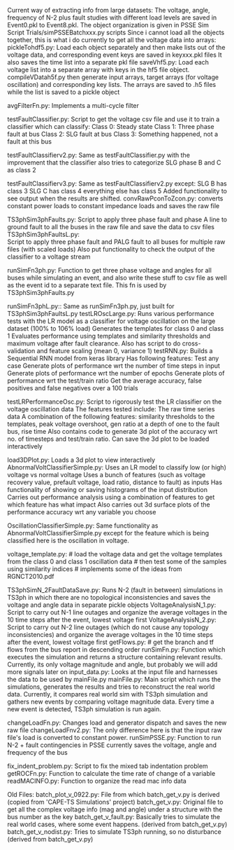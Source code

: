 Current way of extracting info from large datasets:
	The voltage, angle, frequency of N-2 plus fault studies with different load levels are saved in Event0.pkl to Event8.pkl. The object organization is given in PSSE Sim Script Trials/simPSSEBatchxxx.py scripts
	Since i cannot load all the objects together, this is what i do currently to get all the voltage data into arrays:
		pickleTohdf5.py: Load each object separately and then make lists out of the voltage data, and corresponding event keys are saved in keyxxx.pkl files
						 It also saves the time list into a separate pkl file
		saveVhf5.py: Load each voltage list into a separate array with keys in the hf5 file object.
		compileVDatah5f.py then generate input arrays, target arrays (for voltage oscillation) and corresponding key lists. The arrays are saved to .h5 files while the list is saved to a pickle object

avgFilterFn.py:
			Implements a multi-cycle filter
		
		
testFaultClassifier.py:
	Script to get the voltage csv file and use it to train a classifier which can classify:
	Class 0: Steady state
	Class 1: Three phase fault at bus
	Class 2: SLG fault at bus
	Class 3: Something happened, not a fault at this bus

testFaultClassifierv2.py:
	Same as testFaultClassifier.py with the improvement that the classifier also tries to categorize SLG phase B and C as class 2

testFaultClassifierv3.py:
	Same as testFaultClassifierv2.py except:
		SLG B has class 3
		SLG C has class 4
		everything else has class 5
	Added functionality to see output when the results are shifted.
convRawPconToZcon.py:
	converts constant power loads to constant impedance loads and saves the raw file
		
TS3phSim3phFaults.py:
	Script to apply three phase fault and phase A line to ground fault to all the buses in the raw file and save the data to csv files
TS3phSim3phFaultsL.py:	
	Script to apply three phase fault and PALG fault to all buses for multiple raw files (with scaled loads)
	Also put functionality to check the output of the classifier to a voltage stream
	
	
runSimFn3ph.py:
	Function to get three phase voltage and angles for all buses while simulating an event, and also write these stuff to csv file as well as 
	the event id to a separate text file. This fn is used by TS3phSim3phFaults.py

runSimFn3phL.py::
	Same as runSimFn3ph.py, just built for TS3phSim3phFaultsL.py
testLROscLarge.py:
	Runs various performance tests with the LR model as a classifier for voltage oscillation on the large dataset (100% to 106% load)
	Generates the templates for class 0 and class 1
	Evaluates performance using templates and similarity thresholds and maximum voltage after fault clearance.
	Also has script to do cross-validation and feature scaling (mean 0, variance 1)
testRNN.py:
	Builds a Sequential RNN model from keras library
	Has following features:
		Test any case
		Generate plots of performance wrt the number of time steps in input
		Generate plots of performance wrt the number of epochs
		Generate plots of performance wrt the test/train ratio
		Get the average accuracy, false positives and false negatives over a 100 trials

testLRPerformanceOsc.py:
	Script to rigorously test the LR classifier on the voltage oscillation data
	The features tested include:
		The raw time series data 
		A combination of the following features: similarity thresholds to the templates, peak voltage overshoot, gen ratio at a depth of one to the fault bus, rise time
	Also contains code to generate 3d plot of the accuracy wrt no. of timesteps and test/train ratio. Can save the 3d plot to be loaded interactively

load3DPlot.py:
	Loads a 3d plot to view interactively
AbnormalVoltClassifierSimple.py: 
	Uses an LR model to classify low (or high) voltage vs normal voltage
	Uses a bunch of features (such as voltage recovery value, prefault voltage, load ratio, distance to fault) as inputs
	Has functionality of showing or saving histograms of the input distribution
	Carries out performance analysis using a combination of features to get which feature has what impact
	Also carries out 3d surface plots of the performance accuracy wrt any variable you choose
	
OscillationClassifierSimple.py:
	Same functionality as AbnormalVoltClassifierSimple.py except for the feature which is being classified here is the oscillation in voltage.

voltage_template.py:
	# load the voltage data and get the voltage templates from the class 0 and class 1 oscillation data
	# then test some of the samples using similarity indices
	# implements some of the ideas from RGNCT2010.pdf
	
TS3phSimN_2FaultDataSave.py: Runs N-2 (fault in between) simulations in TS3ph in which there are no topological inconsistencies and saves the voltage and angle data in separate 
pickle objects
VoltageAnalysisN_1.py: Script to carry out N-1 line outages and organize the average voltages in the 10 time steps after the event, lowest voltage first
VoltageAnalysisN_2.py: Script to carry out N-2 line outages (which do not cause any topology inconsistencies) 
and organize the average voltages in the 10 time steps after the event, lowest voltage first
getFlows.py: # get the branch and tf flows from the bus report in descending order
runSimFn.py: Function which executes the simulation and returns a structure containing relevant results. Currently, its only voltage magnitude and angle, but probably we will add more signals
later on
input_data.py: Looks at the input file and harnesses the data to be used by mainFile.py
mainFile.py: Main script which runs the simulations, generates the results and tries to reconstruct the real world data. Currently, it compares real world sim with TS3ph simulation and gathers new 
events by comparing voltage magnitude data. Every time a new event is detected, TS3ph simulation is run again.

changeLoadFn.py:	Changes load and generator dispatch and saves the new raw file
changeLoadFnv2.py:  The only difference here is that the input raw file's load is converted to constant power.
runSimPSSE.py: Function to run N-2 + fault contingencies in PSSE
			   currently saves the voltage, angle and frequency of the bus

fix_indent_problem.py: Script to fix the mixed tab indentation problem
getROCFn.py: Function to calculate the time rate of change of a variable
readMACINFO.py: Function to organize the read mac info data

			   
Old Files:
batch_plot_v_0922.py: File from which batch_get_v.py is derived (copied from 'CAPE-TS Simulations' project)
batch_get_v.py: Original file to get all the complex voltage info (mag and angle) under a structure with the bus number as the key
batch_get_v_fault.py: Basically tries to simulate the real world cases, where some event happens. (derived from batch_get_v.py)
batch_get_v_nodist.py: Tries to simulate TS3ph running, so no disturbance (derived from batch_get_v.py)
